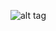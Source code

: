 ![alt tag](https://encrypted-tbn1.gstatic.com/images?q=tbn:ANd9GcSY4Zfre68NbdfaW4HeQLY8NI7buwfKVCFRCvJQMnTCFT75LfGJ)